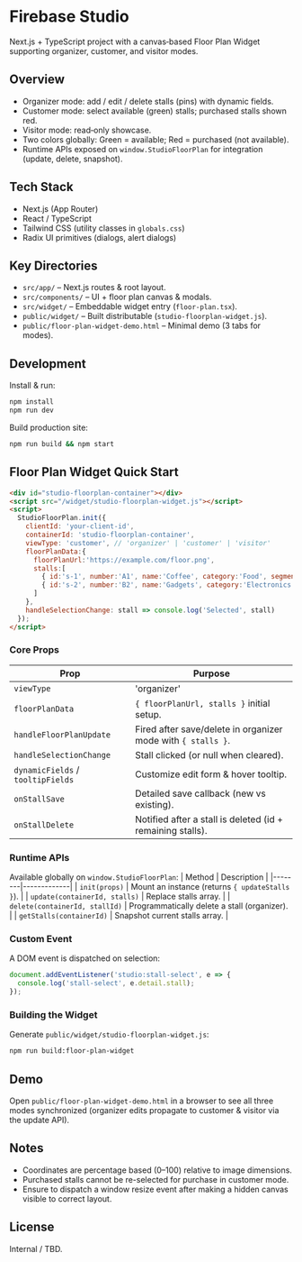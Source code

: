 # Firebase Studio

Next.js + TypeScript project with a canvas‑based Floor Plan Widget supporting organizer, customer, and visitor modes.

## Overview
- Organizer mode: add / edit / delete stalls (pins) with dynamic fields.
- Customer mode: select available (green) stalls; purchased stalls shown red.
- Visitor mode: read‑only showcase.
- Two colors globally: Green = available; Red = purchased (not available).
- Runtime APIs exposed on `window.StudioFloorPlan` for integration (update, delete, snapshot).

## Tech Stack
- Next.js (App Router)
- React / TypeScript
- Tailwind CSS (utility classes in `globals.css`)
- Radix UI primitives (dialogs, alert dialogs)

## Key Directories
- `src/app/` – Next.js routes & root layout.
- `src/components/` – UI + floor plan canvas & modals.
- `src/widget/` – Embeddable widget entry (`floor-plan.tsx`).
- `public/widget/` – Built distributable (`studio-floorplan-widget.js`).
- `public/floor-plan-widget-demo.html` – Minimal demo (3 tabs for modes).

## Development
Install & run:
```bash
npm install
npm run dev
```
Build production site:
```bash
npm run build && npm start
```

## Floor Plan Widget Quick Start
```html
<div id="studio-floorplan-container"></div>
<script src="/widget/studio-floorplan-widget.js"></script>
<script>
  StudioFloorPlan.init({
    clientId: 'your-client-id',
    containerId: 'studio-floorplan-container',
    viewType: 'customer', // 'organizer' | 'customer' | 'visitor'
    floorPlanData:{
      floorPlanUrl:'https://example.com/floor.png',
      stalls:[
        { id:'s-1', number:'A1', name:'Coffee', category:'Food', segment:'Basic', x:10, y:20 },
        { id:'s-2', number:'B2', name:'Gadgets', category:'Electronics', segment:'Premium', x:40, y:55, purchased:true }
      ]
    },
    handleSelectionChange: stall => console.log('Selected', stall)
  });
</script>
```

### Core Props
| Prop | Purpose |
|------|---------|
| `viewType` | 'organizer' | 'customer' | 'visitor'. |
| `floorPlanData` | `{ floorPlanUrl, stalls }` initial setup. |
| `handleFloorPlanUpdate` | Fired after save/delete in organizer mode with `{ stalls }`. |
| `handleSelectionChange` | Stall clicked (or null when cleared). |
| `dynamicFields` / `tooltipFields` | Customize edit form & hover tooltip. |
| `onStallSave` | Detailed save callback (new vs existing). |
| `onStallDelete` | Notified after a stall is deleted (id + remaining stalls). |

### Runtime APIs
Available globally on `window.StudioFloorPlan`:
| Method | Description |
|--------|-------------|
| `init(props)` | Mount an instance (returns `{ updateStalls }`). |
| `update(containerId, stalls)` | Replace stalls array. |
| `delete(containerId, stallId)` | Programmatically delete a stall (organizer). |
| `getStalls(containerId)` | Snapshot current stalls array. |

### Custom Event
A DOM event is dispatched on selection:
```js
document.addEventListener('studio:stall-select', e => {
  console.log('stall-select', e.detail.stall);
});
```

### Building the Widget
Generate `public/widget/studio-floorplan-widget.js`:
```bash
npm run build:floor-plan-widget
```

## Demo
Open `public/floor-plan-widget-demo.html` in a browser to see all three modes synchronized (organizer edits propagate to customer & visitor via the update API).

## Notes
- Coordinates are percentage based (0–100) relative to image dimensions.
- Purchased stalls cannot be re-selected for purchase in customer mode.
- Ensure to dispatch a window resize event after making a hidden canvas visible to correct layout.

## License
Internal / TBD.
